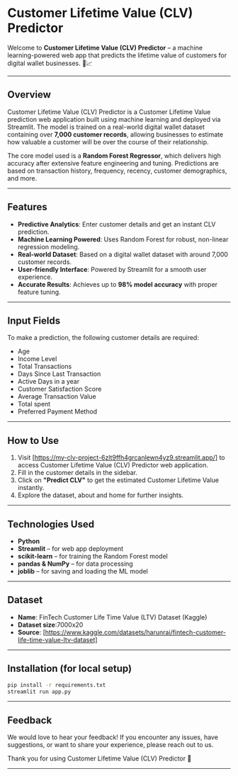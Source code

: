 # Customer Lifetime Value (CLV) Predictor

Welcome to **Customer Lifetime Value (CLV) Predictor** – a machine learning-powered web app that predicts the lifetime value of customers for digital wallet businesses. 🧠📈

---

##  Overview

Customer Lifetime Value (CLV) Predictor is a Customer Lifetime Value prediction web application built using machine learning and deployed via Streamlit. The model is trained on a real-world digital wallet dataset containing over **7,000 customer records**, allowing businesses to estimate how valuable a customer will be over the course of their relationship.

The core model used is a **Random Forest Regressor**, which delivers high accuracy after extensive feature engineering and tuning. Predictions are based on transaction history, frequency, recency, customer demographics, and more.

---

##  Features

- **Predictive Analytics**: Enter customer details and get an instant CLV prediction.
- **Machine Learning Powered**: Uses Random Forest for robust, non-linear regression modeling.
- **Real-world Dataset**: Based on a digital wallet dataset with around 7,000 customer records.
- **User-friendly Interface**: Powered by Streamlit for a smooth user experience.
- **Accurate Results**: Achieves up to **98% model accuracy** with proper feature tuning.

---

##  Input Fields

To make a prediction, the following customer details are required:

- Age  
- Income Level  
- Total Transactions
- Days Since Last Transaction
- Active Days in a year  
- Customer Satisfaction Score  
- Average Transaction Value  
- Total spent  
- Preferred Payment Method 

---

##  How to Use

1. Visit [https://my-clv-project-6zlt9ffh4grcanlewn4yz9.streamlit.app/] to access Customer Lifetime Value (CLV) Predictor web application.
2. Fill in the customer details in the sidebar.
3. Click on **"Predict CLV"** to get the estimated Customer Lifetime Value instantly.
4. Explore the dataset, about and home  for further insights.

---

##  Technologies Used

- **Python**
- **Streamlit** – for web app deployment
- **scikit-learn** – for training the Random Forest model
- **pandas & NumPy** – for data processing
- **joblib** – for saving and loading the ML model

---

##  Dataset

- **Name**: FinTech Customer Life Time Value (LTV) Dataset (Kaggle)
- **Dataset size**:7000x20 
- **Source**: [https://www.kaggle.com/datasets/harunrai/fintech-customer-life-time-value-ltv-dataset]

---

##  Installation (for local setup)

```bash
pip install -r requirements.txt
streamlit run app.py
```

---

##  Feedback

We would love to hear your feedback! If you encounter any issues, have suggestions, or want to share your experience, please reach out to us.

Thank you for using Customer Lifetime Value (CLV) Predictor 🌟

---


